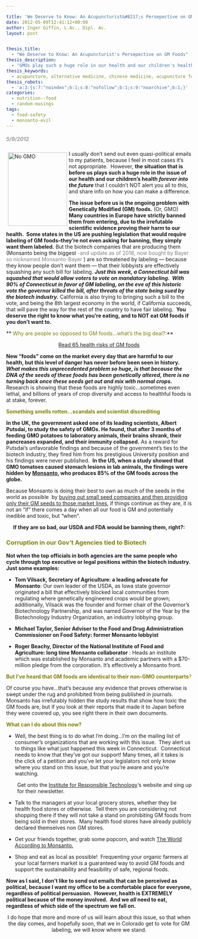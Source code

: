```yaml
---

title: 'We Deserve to Know: An Acupuncturist&#8217;s Persepective on GM Foods'
date: 2012-05-09T12:41:12+00:00
author: Inger Giffin, L.Ac., Dipl. Ac.
layout: post


thesis_title:
  - "We Deserve to Know: An Acupuncturist's Persepective on GM Foods"
thesis_description:
  - "GMOs play such a huge role in our health and our children's health forever into the future, that as an acupuncturist, I can't stay quiet about this."
thesis_keywords:
  - acupuncture, alternative medicine, chinese medicine, acupuncture fort collins, fort collins acupuncture, alternative medicine, integrative medicine
thesis_robots:
  - 'a:3:{s:7:"noindex";b:1;s:8:"nofollow";b:1;s:9:"noarchive";b:1;}'
categories:
  - nutrition--food
  - random-musings
tags:
  - food-safety
  - monsanto-evil
---
```

<h5 style="text-align: left;">
  <span style="color: #999999;">5/9/2012</span>
</h5>

<p style="text-align: left;">
  <img src="https://origin.ih.constantcontact.com/fs085/1102844965003/img/109.jpg" alt="No GMO" width="160" height="199" align="left" border="0" hspace="5" vspace="5" />I usually don&#8217;t send out even quasi-political emails to my patients, because I feel in most cases it&#8217;s not appropriate.  However, <strong>the situation that is before us plays such a huge role in the issue of our health and our children&#8217;s health <em>forever into the future</em></strong> that I couldn&#8217;t NOT alert you all to this, and share info on how you can make a difference.
</p>

**The issue before us is the ongoing problem with Genetically Modified (GM) foods.** (Or, GMO) **Many countries in Europe have strictly banned them from entering, due to the irrefutable scientific evidence proving their harm to our health.  Some states in the US are pushing legislation that would require labeling of GM foods&#8211;they&#8217;re not even asking for banning, they simply want them labeled.** But the biotech companies that are producing them (Monsanto being the biggest <span style="color: #808080;">-and update as of 2018, now bought by Bayer so nicknamed Monsanto-Bayer </span>) are so threatened by labeling &#8212; because they know people don&#8217;t want them &#8212; that their lobbyists are effectively squashing any such bill for labeling. **_Just this week, a Connecticut bill was squashed that would allow voters to vote on mandatory labeling.  With 90% of Connecticut in favor of GM labeling, on the eve of this historic vote the governor killed the bill, after threats of the state being sued by the biotech industry._** California is also trying to bringing such a bill to the vote, and being the 8th largest economy in the world, if California succeeds, that will pave the way for the rest of the country to have fair labeling.  **You deserve the right to know what you&#8217;re eating, and to NOT eat GM foods if you don&#8217;t want to.**

** <span style="color: #808000;">Why are people so opposed to GM foods&#8230;what&#8217;s the big deal?:</span>** 

<p style="text-align: center;">
  <a href="https://responsibletechnology.org/gmo-education/65-health-risks-of-gm-foods/" target="_blank" rel="noopener">Read 65 health risks of GM foods</a>
</p>

<div>
</div>

<div>
  <strong>New &#8220;foods&#8221; come on the market every day that are harmful to our health, but this level of danger has never before been seen in history.  <em>What makes this unprecedented problem so huge, is that because the DNA of the seeds of these foods has been genetically altered, there is no turning back once these seeds get out and mix with normal crops.</em></strong> Research is showing that these foods are highly toxic&#8230;sometimes even lethal, and billions of years of crop diversity and access to healthful foods is at stake, forever.
</div>

<span style="color: #808000;"><strong>Something smells rotten&#8230;scandals and scientist discrediting<br /> </strong></span>

**In the UK, the government asked one of its leading scientists, Albert Putsdai, to study the safety of GMOs. He found, that after 3 months of feeding GMO potatoes to laboratory animals, their brains shrank, their pancreases expanded, and their immunity collapsed.** As a reward for Putsdai&#8217;s unfavorable findings and because of the government&#8217;s ties to the biotech industry, they fired him from his prestigious University position and his findings were never published.  **In the US, when a study showed that GMO tomatoes caused stomach lesions in lab animals, the findings were hidden by <a href="https://www.globalresearch.ca/the-complete-history-of-monsanto-the-worlds-most-evil-corporation/5387964" target="_blank" rel="noopener">Monsanto</a>, who produces 85% of the GM foods across the globe.**

Because Monsanto is doing their best to own as much of the seeds in the world as possible  by <a href="http://r20.rs6.net/tn.jsp?e=001dBFT-wSwqAE2e2RI2R6VrE8uVSuDzvp7Z4Cu_PTrkiQYI97t7Lr9MwcK4Lc-XNI6Vc8dRhOjFzauYZWVNx_Nb2tvFdEeLxBtJGPSzJExfsF4fANM3Jd0lPI2ZN2LkgVZHPikLDZv4Rw=" target="_blank" rel="noopener">buying out small seed companies and then providing only their GM seeds to those market lines</a>, if things continue as they are, it is not an &#8220;if&#8221; there comes a day when all our food is GM and potentially inedible and toxic, but &#8220;when&#8221;.

<p style="text-align: center;">
  <strong>If they are so bad, our USDA and FDA would be banning them, right?:</strong>
</p>

### 

### <span style="color: #808000;"><strong>Corruption in our Gov&#8217;t Agencies tied to Biotech</strong></span>

<div>
  <strong>Not when the top officials in both agencies are the same people who cycle through top executive or legal positions within the biotech industry.  Just some examples:<br /> </strong></p> 
  
  <ul>
    <li>
      <strong>Tom Vilsack, </strong><strong>Secretary of Agriculture</strong><strong>: a leading advocate for Monsanto</strong>: Our own leader of the USDA, as Iowa state governor originated a bill that effectively blocked local communities from regulating where genetically engineered crops would be grown; additionally, Vilsack was the founder and former chair of the Governor&#8217;s Biotechnology Partnership, and was named Governor of the Year by the <a>Biotechnology Industry Organization</a>, an industry <a>lobbying</a> group.
    </li>
  </ul>
</div>

  * **<a>Michael Taylor, Senior Adviser to the Food and Drug Administration Commissioner on Food Safety</a>: former Monsanto lobbyist**

  * **<a>Roger Beachy, Director of the National Institute of Food and Agriculture</a>: long time Monsanto collaborator** : Heads an institute which was established by Monsanto and academic partners with a $70-million pledge from the corporation. It&#8217;s effectively a Monsanto front.

<p style="text-align: left;">
  <span style="color: #808000;"><strong>But I&#8217;ve heard that GM foods are identical to their non-GMO counterparts</strong>?</span>
</p>

Of course you have&#8230;that&#8217;s because any evidence that proves otherwise is swept under the rug and prohibited from being published in journals. Monsanto has irrefutably hidden the study results that show how toxic the GM foods are, but if you look at their reports that made it to Japan before they were covered up, you see right there in their own documents.

<p style="text-align: left;">
  <span style="color: #808000;"><strong>What can I do about this now?</strong></span>
</p>

  * Well, the best thing is to do what I&#8217;m doing&#8230;I&#8217;m on the mailing list of consumer&#8217;s organizations that are working with this issue.  They alert us to things like what just happened this week in Connecticut.  Connecticut needs to know that they&#8217;ve got our support! Many times, all it takes is the click of a petition and you&#8217;ve let your legislators not only know where you stand on this issue, but that you&#8217;re aware and you&#8217;re watching.

<p style="padding-left: 30px;">
  Get onto the <a href="http://r20.rs6.net/tn.jsp?e=001dBFT-wSwqAE2e2RI2R6VrE8uVSuDzvp7Z4Cu_PTrkiQYI97t7Lr9MwcK4Lc-XNI6Vc8dRhOjFzbsv37XgmVq8Fmw-ueaw9jA92noveOpdoI6yIVhSU2Z-HSC4QnvEWTF" target="_blank" rel="noopener">Institute for Responsible Technology</a>&#8216;s website and sing up for their newsletter.
</p>

  * Talk to the managers at your local grocery stores, whether they be health food stores or otherwise.  Tell them you are considering not shopping there if they will not take a stand on prohibiting GM foods from being sold in their stores.  Many health food stores have already publicly declared themselves non GM stores.

  * Get your friends together, grab some popcorn, and watch <a href="http://r20.rs6.net/tn.jsp?e=001dBFT-wSwqAE2e2RI2R6VrE8uVSuDzvp7Z4Cu_PTrkiQYI97t7Lr9MwcK4Lc-XNI6Vc8dRhOjFzYkmidQtRveVFHzRrZAr_7TVHhfFpvxbjQimF-WQgMrluhFjQZRUMGO_AXNLpeqdKfpTp5XWT_ThRYWoPr_sAhJOj5_jjMAx2c=" target="_blank" rel="noopener">The World According to Monsanto.</a>

  * Shop and eat as local as possible!  Frequenting your organic farmers at your local farmers market is a guaranteed way to avoid GM foods and support the sustainability and feasibility of safe, regional foods.

**Now as I said, I don&#8217;t like to send out emails that can be perceived as political, because I want my office to be a comfortable place for everyone, regardless of political persuasion.  However, health is EXTREMELY political because of the money involved.  And we _all_ need to eat, regardless of which side of the spectrum we fall on.** 

<p style="text-align: center;">
  I do hope that more and more of us will learn about this issue, so that when the day comes, and hopefully soon, that we in Colorado get to vote for GM labeling, we will know where we stand.
</p>